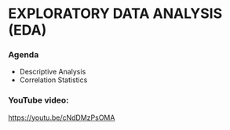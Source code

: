 # EXPLORATORY DATA ANALYSIS (EDA)

### Agenda
- Descriptive Analysis
- Correlation Statistics

### YouTube video:
https://youtu.be/cNdDMzPsOMA